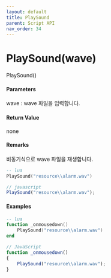 ```yaml
---
layout: default
title: PlaySound
parent: Script API
nav_order: 34
---
```

# PlaySound\(wave\)

PlaySound\(\)

#### Parameters

wave : wave 파일을 입력합니다.

#### Return Value

none

#### Remarks

비동기식으로 wave 파일을 재생합니다.

```lua
-- lua
PlaySound("resource\\alarm.wav")
```

```js
// javascript
PlaySound("resource\\alarm.wav");
```

#### 

#### Examples

```lua
-- lua
function _onmousedown()
    PlaySound("resource\\alarm.wav")
end
```

```js
// JavaScript
function _onmousedown()
{    
    PlaySound("resource\\alarm.wav");
}
```



